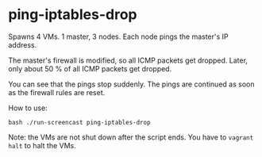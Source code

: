 ping-iptables-drop
==================

Spawns 4 VMs. 1 master, 3 nodes. Each node pings the master's IP address.

The master's firewall is modified, so all ICMP packets get dropped.
Later, only about 50 % of all ICMP packets get dropped.

You can see that the pings stop suddenly.
The pings are continued as soon as the firewall rules are reset.

How to use:

```
bash ./run-screencast ping-iptables-drop
```

Note: the VMs are not shut down after the script ends.
You have to `vagrant halt` to halt the VMs.

